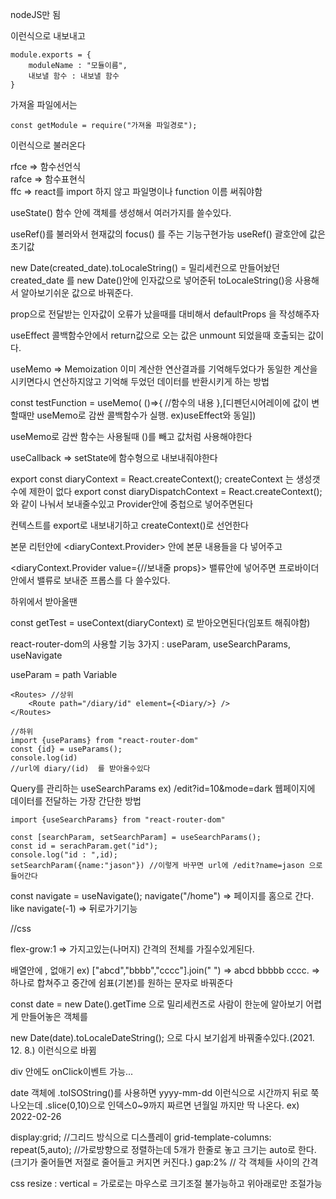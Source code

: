 nodeJS만 됨

이런식으로 내보내고

```
module.exports = {
    moduleName : "모듈이름",
    내보낼 함수 : 내보낼 함수
}
```

가져올 파일에서는

```
const getModule = require("가져올 파일경로");
```

이런식으로 불러온다

rfce => 함수선언식 <br/> rafce => 함수표현식<br/> ffc => react를 import 하지 않고 파일명이나 function 이름 써줘야함<br/>

useState() 함수 안에 객체를 생성해서 여러가지를 쓸수있다.

useRef()를 불러와서 현재값의 focus() 를 주는 기능구현가능 useRef() 괄호안에 값은 초기값

new Date(created_date).toLocaleString() = 밀리세컨으로 만들어놨던 created_date 를 new Date()안에 인자값으로 넣어준뒤 toLocaleString()응 사용해서 알아보기쉬운 값으로 바꿔준다.

prop으로 전달받는 인자값이 오류가 났을때를 대비해서 defaultProps 을 작성해주자

useEffect 콜백함수안에서 return값으로 오는 값은 unmount 되었을때 호출되는 값이다.

useMemo => Memoization 이미 계산한 연산결과를 기억해두었다가 동일한 계산을 시키면다시 연산하지않고 기억해 두었던 데이터를 반환시키게 하는 방법

const testFunction = useMemo( ()=>{ //함수의 내용 },[디펜던시어레이에 값이 변할때만 useMemo로 감싼 콜백함수가 실행. ex)useEffect와 동일])

useMemo로 감싼 함수는 사용될때 ()를 빼고 값처럼 사용해야한다

useCallback => setState에 함수형으로 내보내줘야한다

export const diaryContext = React.createContext(); createContext 는 생성갯수에 제한이 없다 export const diaryDispatchContext = React.createContext(); 와 같이 나눠서 보내줄수있고 Provider안에 중첩으로 넣어주면된다

컨텍스트를 export로 내보내기하고 createContext()로 선언한다

본문 리턴안에 <diaryContext.Provider> 안에 본문 내용들을 다 넣어주고

<diaryContext.Provider value={//보내줄 props}> 밸류안에 넣어주면 프로바이더 안에서 밸류로 보내준 프롭스를 다 쓸수있다.

하위에서 받아올땐

const getTest = useContext(diaryContext) 로 받아오면된다(임포트 해줘야함)

react-router-dom의 사용할 기능 3가지 : useParam, useSearchParams, useNavigate

useParam = path Variable

```
<Routes> //상위
    <Route path="/diary/id" element={<Diary/>} />
</Routes>

//하위
import {useParams} from "react-router-dom"
const {id} = useParams();
console.log(id)
//url에 diary/(id)  를 받아올수있다
```

Query를 관리하는 useSearchParams ex) /edit?id=10&mode=dark 웹페이지에 데이터를 전달하는 가장 간단한 방법

```
import {useSearchParams} from "react-router-dom"

const [searchParam, setSearchParam] = useSearchParams();
const id = serachParam.get("id");
console.log("id : ",id);
setSearchParam({name:"jason"}) //이렇게 바꾸면 url에 /edit?name=jason 으로 들어간다
```

const navigate = useNavigate(); navigate("/home") => 페이지를 홈으로 간다. like <Link> navigate(-1) => 뒤로가기기능

//css

flex-grow:1 => 가지고있는(나머지) 간격의 전체를 가질수있게된다.

배열안에 , 없애기 ex) ["abcd","bbbb","cccc"].join(" ") => abcd bbbbb cccc. => 하나로 합쳐주고 중간에 쉼표(기본)를 원하는 문자로 바꿔준다

const date = new Date().getTime 으로 밀리세컨즈로 사람이 한눈에 알아보기 어렵게 만들어놓은 객체를

new Date(date).toLocaleDateString(); 으로 다시 보기쉽게 바꿔줄수있다.(2021. 12. 8.) 이런식으로 바뀜

div 안에도 onClick이벤트 가능...

date 객체에 .toISOString()를 사용하면 yyyy-mm-dd 이런식으로 시간까지 뒤로 쭉나오는데 .slice(0,10)으로 인덱스0~9까지 짜르면 년월일 까지만 딱 나온다. ex) 2022-02-26

display:grid; //그리드 방식으로 디스플레이 grid-template-columns: repeat(5,auto); //가로방향으로 정렬하는데 5개가 한줄로 놓고 크기는 auto로 한다.(크기가 줄어들면 저절로 줄어들고 커지면 커진다.) gap:2% // 각 객체들 사이의 간격

css resize : vertical = 가로로는 마우스로 크기조절 불가능하고 위아래로만 조절가능
